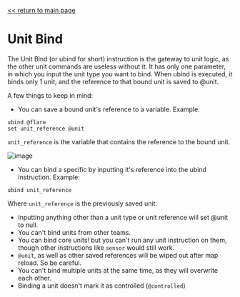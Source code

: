 [<< return to main page](../README.md)
# Unit Bind

The Unit Bind (or ubind for short) instruction is the gateway to unit logic, as the other unit commands are useless without it.
It has only one parameter, in which you input the unit type you want to bind.
When ubind is executed, it binds only 1 unit, and the reference to that bound unit is saved to @unit.

A few things to keep in mind:
- You can save a bound unit's reference to a variable. Example:
```
ubind @flare
set unit_reference @unit
```
`unit_reference` is the variable that contains the reference to the bound unit.

![image](https://user-images.githubusercontent.com/63439268/157014208-67a6e59a-10c6-436e-8183-4c2e4da09ed9.png)

- You can bind a specific by inputting it's reference into the ubind instruction. Example:
```
ubind unit_reference
```
Where `unit_reference` is the previously saved unit.
- Inputting anything other than a unit type or unit reference will set @unit to null.
- You can't bind units from other teams.
- You can bind core units! but you can't run any unit instruction on them, though other instructions like `sensor` would still work.
- `@unit`, as well as other saved references will be wiped out after map reload. So be careful.
- You can't bind multiple units at the same time, as they will overwrite each other.
- Binding a unit doesn't mark it as controlled (`@controlled`)
